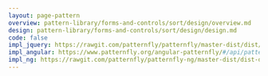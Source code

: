 ```yaml
---
layout: page-pattern
overview: pattern-library/forms-and-controls/sort/design/overview.md
design: pattern-library/forms-and-controls/sort/design/design.md
code: false
impl_jquery: https://rawgit.com/patternfly/patternfly/master-dist/dist/tests/toolbar.html
impl_angular: https://www.patternfly.org/angular-patternfly/#/api/patternfly.sort.component:pfSort
impl_ng: https://rawgit.com/patternfly/patternfly-ng/master-dist/dist-demo/#/sort
---
```

